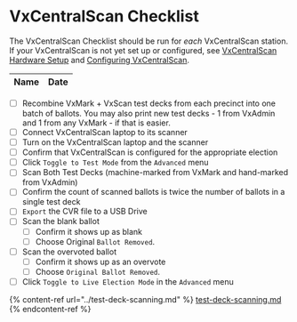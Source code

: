 # VxCentralScan Checklist

The VxCentralScan Checklist should be run for _each_ VxCentralScan station. If your VxCentralScan is not yet set up or configured,  see [VxCentralScan Hardware Setup](../../central-system-setup/vxcentralscan-hardware-setup.md) and [Configuring VxCentralScan](../../central-system-setup/configure-ballot-scanner.md).

| Name | Date |
| ---- | ---- |

* [ ] Recombine VxMark + VxScan test decks from each precinct into one batch of ballots. You may also print new test decks - 1 from VxAdmin and 1 from any VxMark - if that is easier.
* [ ] Connect VxCentralScan laptop to its scanner
* [ ] Turn on the VxCentralScan laptop and the scanner
* [ ] Confirm that VxCentralScan is configured for the appropriate election
* [ ] Click `Toggle to Test Mode` from the `Advanced` menu
* [ ] Scan Both Test Decks (machine-marked from VxMark and hand-marked from VxAdmin)
* [ ] Confirm the count of scanned ballots is twice the number of ballots in a single test deck
* [ ] `Export` the CVR file to a USB Drive
* [ ] Scan the blank ballot
  * [ ] Confirm it shows up as blank
  * [ ] Choose Original `Ballot Removed`.
* [ ] Scan the overvoted ballot
  * [ ] Confirm it shows up as an overvote
  * [ ] Choose `Original Ballot Removed`.
* [ ] Click `Toggle to Live Election Mode` in the `Advanced` menu

{% content-ref url="../test-deck-scanning.md" %}
[test-deck-scanning.md](../test-deck-scanning.md)
{% endcontent-ref %}

